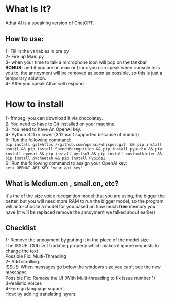 <h1> What Is It? </h1>
Athar AI is a speaking version of ChatGPT.

<h2> How to use: </h2>
1- Fill in the variables in pre.py <br>
2- Fire up Main.py <br>
3- when your time to talk a microphone icon will pop on the taskbar <br>
<b>BONUS</b>-  and if you are on mac or Linux you can speak when console tells you to, the annoyment will be removed as soon as possible, so this is just a temporary solution. <br>
4- After you speak Athar will respond.

<h1>How to install</h1>
1- ffmpeg, you can download it via chocolatey. <br>
2. You need to have to Git installed on your machine. <br>
3- You need to have An OpenAI key. <br>
4- Python 3.11 or lower (3.12 isn't supported because of numba) <br>
5- Run the following command: <br>
<code>pip install git+https://github.com/openai/whisper.git  && pip install psutil && pip install SpeechRecognition && pip install pyaudio && pip install openai && pip install pyttsx3 && pip install customtkinter && pip install pvcheetah && pip install PySide2</code> <br>
6- Run the following command to assign your OpenAI key: <br>
<code>setx OPENAI_API_KEY "your_api_key"</code>


<h2>What is Medium.en , small.en, etc?</h2>
It's the of the size voice recognition model that you are using, the bigger the better, but you will need more RAM to run the bigger model, so the program will auto-choose a model for you based on how much <b>free</b> memory you have (it will be replaced remove the annoyment we talked about earlier)

<h2>Checklist</h2>
1- Remove the annoyment by putting it in the place of the model size <br>
The ISSUE: GUI isn't Updating properly which makes it ignore requests to change the text <br>
Possible Fix: Multi-Threading <br>
2- Add scrolling.<br>
ISSUE: When messages go below the windows size you can't see the new messages <br>
Possible Fix: Remake the UI (With Multi-threading to fix issue number 1) <br>
3-realistic Voices <br>
4-Foreign language support. <br>
How: by adding translating layers.
